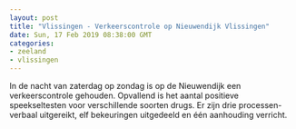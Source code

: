 ```yaml
---
layout: post
title: "Vlissingen - Verkeerscontrole op Nieuwendijk Vlissingen"
date: Sun, 17 Feb 2019 08:38:00 GMT
categories: 
- zeeland 
- vlissingen 
---
```


In de nacht van zaterdag op zondag is op de Nieuwendijk een verkeerscontrole gehouden. Opvallend is het aantal positieve speekseltesten voor verschillende soorten drugs. 
Er zijn drie processen-verbaal uitgereikt, elf bekeuringen uitgedeeld en één aanhouding verricht.
